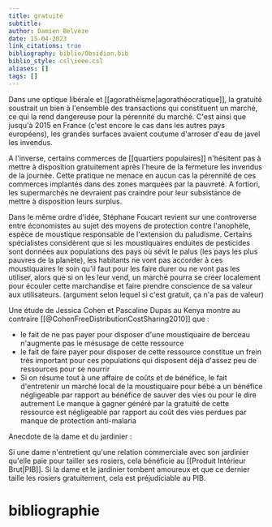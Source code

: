 ```yaml
---
title: gratuité
subtitle:
author: Damien Belvèze
date: 15-04-2023
link_citations: true
bibliography: biblio/Obsidian.bib
biblio_style: csl\ieee.csl
aliases: []
tags: []
---
```


Dans une optique libérale et [[agorathéisme|agorathéocratique]], la gratuité soustrait un bien à l'ensemble des transactions qui constituent un marché, ce qui la rend dangereuse pour la pérennité du marché. 
C'est ainsi que jusqu'à 2015 en France (c'est encore le cas dans les autres pays européens), les grandes surfaces avaient coutume d'arroser d'eau de javel les invendus. 

A l'inverse, certains commerces de [[quartiers populaires]] n'hésitent pas à mettre à disposition gratuitement après l'heure de la fermeture les invendus de la journée. 
Cette pratique ne menace en aucun cas la pérennité de ces commerces implantés dans des zones marquées par la pauvreté. A fortiori, les supermarchés ne devraient pas craindre pour leur subsistance de mettre à disposition leurs surplus. 

Dans le même ordre d'idée, Stéphane Foucart revient sur une controverse entre économistes au sujet des moyens de protection contre l'anophèle, espèce de moustique responsable de l'extension du paludisme. 
Certains spécialistes considèrent que si les moustiquaires enduites de pesticides sont données aux populations des pays où sévit le palus (les pays les plus pauvres de la planète), les habitants ne vont pas accorder à ces moustiquaires le soin qu'il faut pour les faire durer ou ne vont pas les utiliser, alors que si on les leur vend, un marché pourra se créer localement pour écouler cette marchandise et faire prendre conscience de sa valeur aux utilisateurs. (argument selon lequel si c'est gratuit, ça n'a pas de valeur)

Une étude de Jessica Cohen et Pascaline Dupas au Kenya montre au contraire [[@CohenFreeDistributionCostSharing2010]] que : 

- le fait de ne pas payer pour disposer d'une moustiquaire de berceau n'augmente pas le mésusage de cette ressource
- le fait de faire payer pour disposer de cette ressource constitue un frein très important pour ces populations qui disposent déjà d'assez peu de ressources pour se nourrir
- Si on résume tout à une affaire de coûts et de bénéfice, le fait d'entretenir un marché local de la moustiquaire pour bébé a un bénéfice négligeable par rapport au bénéfice de sauver des vies ou pour le dire autrement Le manque à gagner généré par la gratuité de cette ressource est négligeable par rapport au coût des vies perdues par manque de protection anti-malaria 


Anecdote de la dame et du jardinier :

Si une dame n'entretient qu'une relation commerciale avec son jardinier qu'elle paie pour tailler ses rosiers, cela bénéficie au [[Produit Intérieur Brut|PIB]]. 
Si la dame et le jardinier tombent amoureux et que ce dernier taille les rosiers gratuitement, cela est préjudiciable au PIB.


# bibliographie

